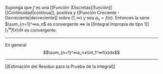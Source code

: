 Suponga que $f$ es una [[Función (Discretas)|función]] [[Continuidad|continua]], positiva y [[Función Creciente - Decreciente|decreciente]] sobre $[1,∞)$ y sea $a_n=f(n)$.
Entonces la serie $\sum_{n=1}^∞a_n$ es convergente ⇔ la [[Integral Impropia de tipo 1]] $\int_1^∞f(x)dx$ es convergente.
***
En general$$\sum_{n=1}^∞a_n≠\int_1^∞f(x)dx$$ 
***
[[Estimación del Residuo para la Prueba de la Integral]]
